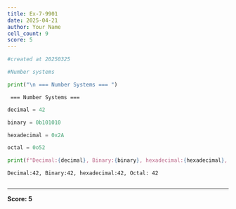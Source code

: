 ```yaml
---
title: Ex-7-9901
date: 2025-04-21
author: Your Name
cell_count: 9
score: 5
---
```


```python
#created at 20250325
```


```python
#Number systems
```


```python
print("\n === Number Systems === ")
```

    
     === Number Systems === 



```python
decimal = 42
```


```python
binary = 0b101010
```


```python
hexadecimal = 0x2A
```


```python
octal = 0o52
```


```python
print(f"Decimal:{decimal}, Binary:{binary}, hexadecimal:{hexadecimal}, Octal: {octal}")
```

    Decimal:42, Binary:42, hexadecimal:42, Octal: 42



```python

```


---
**Score: 5**
